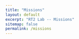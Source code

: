 ```yaml
---
title: "Missions"
layout: default
excerpt: "RT2 Lab -- Missions"
sitemap: false
permalink: /missions
---
```




